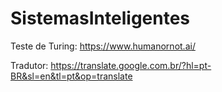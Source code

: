 # SistemasInteligentes

Teste de Turing: https://www.humanornot.ai/ 

Tradutor: https://translate.google.com.br/?hl=pt-BR&sl=en&tl=pt&op=translate 
